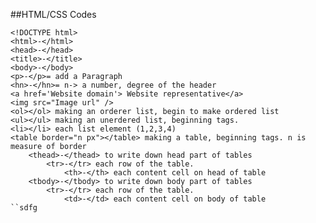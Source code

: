 ##HTML/CSS Codes

    <!DOCTYPE html>
	<html>-</html>
    <head>-</head>
	<title>-</title>
	<body>-</body>
	<p>-</p>= add a Paragraph
	<hn>-</hn>= n-> a number, degree of the header
	<a href='Website domain'> Website representative</a>
	<img src="Image url" /> 
	<ol></ol> making an orderer list, begin to make ordered list
	<ul></ul> making an unerdered list, beginning tags. 
	<li></li> each list element (1,2,3,4)
	<table border="n px"></table> making a table, beginning tags. n is measure of border
		<thead>-</thead> to write down head part of tables
			<tr>-</tr> each row of the table.
				<th>-</th> each content cell on head of table
		<tbody>-</tbody> to write down body part of tables
			<tr>-</tr> each row of the table.
				<td>-</td> each content cell on body of table
	``sdfg


 	